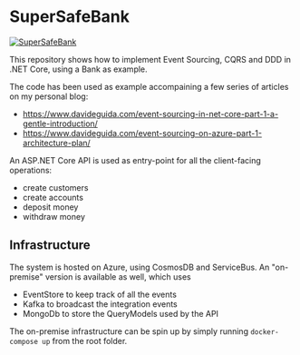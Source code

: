 # SuperSafeBank 

[![SuperSafeBank](https://circleci.com/gh/mizrael/SuperSafeBank.svg?style=shield)](https://app.circleci.com/pipelines/github/mizrael/SuperSafeBank)

This repository shows how to implement Event Sourcing, CQRS and DDD in .NET Core, using a Bank as example.

The code has been used as example accompaining a few series of articles on my personal blog: 
- https://www.davideguida.com/event-sourcing-in-net-core-part-1-a-gentle-introduction/
- https://www.davideguida.com/event-sourcing-on-azure-part-1-architecture-plan/

An ASP.NET Core API is used as entry-point for all the client-facing operations:
- create customers
- create accounts
- deposit money
- withdraw money

## Infrastructure
The system is hosted on Azure, using CosmosDB and ServiceBus. An "on-premise" version is available as well, which uses
- EventStore to keep track of all the events
- Kafka to broadcast the integration events
- MongoDb to store the QueryModels used by the API

The on-premise infrastructure can be spin up by simply running `docker-compose up` from the root folder. 